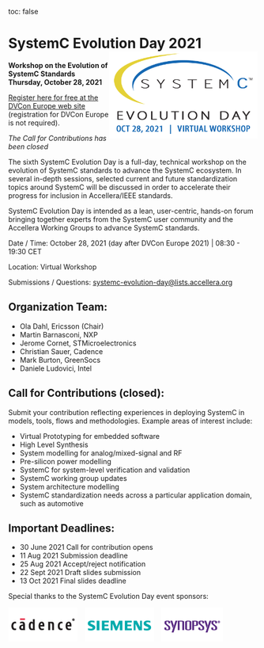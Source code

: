 toc: false

# SystemC Evolution Day 2021 <img style="float: right; width:300px;" src="/images/sced2021.png">

**Workshop on the Evolution of SystemC Standards
Thursday, October 28, 2021**

[Register here for free at the DVCon Europe web site](https://dvcon-europe.org/registration/) (registration for DVCon Europe is not required).

*The Call for Contributions has been closed*

The sixth SystemC Evolution Day is a full-day, technical workshop on the evolution of SystemC standards to advance the SystemC ecosystem. In several in-depth sessions, selected current and future standardization topics around SystemC will be discussed in order to accelerate their progress for inclusion in Accellera/IEEE standards.

SystemC Evolution Day is intended as a lean, user-centric, hands-on forum bringing together experts from the SystemC user community and the Accellera Working Groups to advance SystemC standards.

Date / Time: October 28, 2021 (day after DVCon Europe 2021) | 08:30 - 19:30 CET

Location: Virtual Workshop

Submissions / Questions: 
[systemc-evolution-day@lists.accellera.org](mailto:systemc-evolution-day@lists.accellera.org)

## Organization Team:

 * Ola Dahl, Ericsson (Chair)
 * Martin Barnasconi, NXP
 * Jerome Cornet, STMicroelectronics
 * Christian Sauer, Cadence
 * Mark Burton, GreenSocs
 * Daniele Ludovici, Intel

## Call for Contributions (closed):

Submit your contribution reflecting experiences in deploying SystemC in models, tools, flows and methodologies. Example areas of interest include:

 * Virtual Prototyping for embedded software
 * High Level Synthesis
 * System modelling for analog/mixed-signal and RF
 * Pre-silicon power modelling
 * SystemC for system-level verification and validation
 * SystemC working group updates
 * System architecture modelling
 * SystemC standardization needs across a particular application domain, such as automotive

## Important Deadlines:

 * 30 June 2021  Call for contribution opens
 * 11 Aug 2021   Submission deadline
 * 25 Aug 2021   Accept/reject notification
 * 22 Sept 2021  Draft slides submission
 * 13 Oct 2021    Final slides deadline
 
Special thanks to the SystemC Evolution Day event sponsors:

<p><a href="http://www.cadence.com/" target="_blank" rel="noopener noreferrer"><img style="display: inline-block; padding-right: 15px;" src="/images/logo-cadence-sponsor.png" alt="Cadence" /></a><a href="http://www.mentor.com/" target="_blank" rel="noopener noreferrer"><img style="display: inline-block; padding-right: 15px;" src="/images/logo-siemens-sponsor.png" alt="Siemens EDA" /></a><a href="http://www.synopsys.com/" target="_blank" rel="noopener noreferrer"><img style="display: inline-block;" src="/images/logo-synopsys-sponsor.png" alt="Synopsys" /></a></p>
